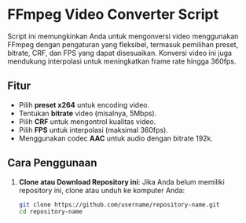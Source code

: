 # FFmpeg Video Converter Script

Script ini memungkinkan Anda untuk mengonversi video menggunakan FFmpeg dengan pengaturan yang fleksibel, termasuk pemilihan preset, bitrate, CRF, dan FPS yang dapat disesuaikan. Konversi video ini juga mendukung interpolasi untuk meningkatkan frame rate hingga 360fps.

## Fitur
- Pilih **preset x264** untuk encoding video.
- Tentukan **bitrate** video (misalnya, 5Mbps).
- Pilih **CRF** untuk mengontrol kualitas video.
- Pilih **FPS** untuk interpolasi (maksimal 360fps).
- Menggunakan codec **AAC** untuk audio dengan bitrate 192k.

## Cara Penggunaan

1. **Clone atau Download Repository ini**:
   Jika Anda belum memiliki repository ini, clone atau unduh ke komputer Anda:

   ```bash
   git clone https://github.com/username/repository-name.git
   cd repository-name
